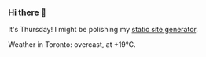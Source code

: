 ### Hi there :wave:

It's Thursday! I might be polishing my [static site generator](https://github.com/bewuethr/pandoc-bash-blog).

Weather in Toronto: overcast, at +19°C.
